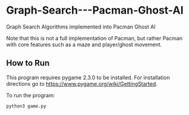 # Graph-Search---Pacman-Ghost-AI
Graph Search Algorithms implemented into Pacman Ghost AI

Note that this is not a full implementation of Pacman, but rather Pacman with core features such as a maze and player/ghost movement.

## How to Run

This program requires pygame 2.3.0 to be installed. For installation directions go to https://www.pygame.org/wiki/GettingStarted.

To run the program:
```
python3 game.py
```
